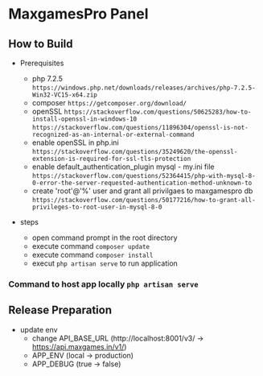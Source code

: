 # MaxgamesPro Panel

## How to Build
- Prerequisites
	- php 7.2.5 `https://windows.php.net/downloads/releases/archives/php-7.2.5-Win32-VC15-x64.zip`
	- composer `https://getcomposer.org/download/`
	- openSSL `https://stackoverflow.com/questions/50625283/how-to-install-openssl-in-windows-10` `https://stackoverflow.com/questions/11896304/openssl-is-not-recognized-as-an-internal-or-external-command`
	- enable openSSL in php.ini `https://stackoverflow.com/questions/35249620/the-openssl-extension-is-required-for-ssl-tls-protection`
	- enable default_authentication_plugin mysql - my.ini file `https://stackoverflow.com/questions/52364415/php-with-mysql-8-0-error-the-server-requested-authentication-method-unknown-to`
	- create 'root'@'%' user  and grant all privilgaes to maxgamespro db `https://stackoverflow.com/questions/50177216/how-to-grant-all-privileges-to-root-user-in-mysql-8-0`
	
- steps
	- open command prompt in the root directory
	- execute command `composer update`
	- execute command `composer install`
	- execut `php artisan serve` to run application

### Command to host app locally `php artisan serve`

## Release Preparation
- update env
    - change API_BASE_URL (http://localhost:8001/v3/ -> https://api.maxgames.in/v1/)
    - APP_ENV (local -> production)
    - APP_DEBUG (true -> false)